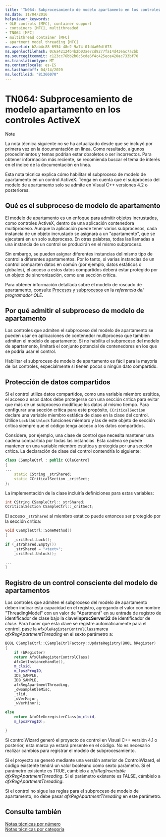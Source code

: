 ```yaml
---
title: 'TN064: Subprocesamiento de modelo apartamento en los controles ActiveX'
ms.date: 11/04/2016
helpviewer_keywords:
- OLE controls [MFC], container support
- containers [MFC], multithreaded
- TN064 [MFC]
- multithread container [MFC]
- apartment model threading [MFC]
ms.assetid: b2ab4c88-6954-48e2-9a74-01d4a60df073
ms.openlocfilehash: 0c6a42124b4b2b03ae7cd9277fa14d43eac7a2bb
ms.sourcegitcommit: c123cc76bb2b6c5cde6f4c425ece420ac733bf70
ms.translationtype: MT
ms.contentlocale: es-ES
ms.lasthandoff: 04/14/2020
ms.locfileid: "81366070"
---
```

# <a name="tn064-apartment-model-threading-in-activex-controls"></a>TN064: Subprocesamiento de modelo apartamento en los controles ActiveX

> [!NOTE]
> La nota técnica siguiente no se ha actualizado desde que se incluyó por primera vez en la documentación en línea. Como resultado, algunos procedimientos y temas podrían estar obsoletos o ser incorrectos. Para obtener información más reciente, se recomienda buscar el tema de interés en el índice de la documentación en línea.

Esta nota técnica explica cómo habilitar el subproceso de modelo de apartamento en un control ActiveX. Tenga en cuenta que el subproceso del modelo de apartamento solo se admite en Visual C++ versiones 4.2 o posteriores.

## <a name="what-is-apartment-model-threading"></a>Qué es el subproceso de modelo de apartamento

El modelo de apartamento es un enfoque para admitir objetos incrustados, como controles ActiveX, dentro de una aplicación contenedora multiproceso. Aunque la aplicación puede tener varios subprocesos, cada instancia de un objeto incrustado se asignará a un "apartamento", que se ejecutará en un solo subproceso. En otras palabras, todas las llamadas a una instancia de un control se producirán en el mismo subproceso.

Sin embargo, se pueden asignar diferentes instancias del mismo tipo de control a diferentes apartamentos. Por lo tanto, si varias instancias de un control comparten datos en común (por ejemplo, datos estáticos o globales), el acceso a estos datos compartidos deberá estar protegido por un objeto de sincronización, como una sección crítica.

Para obtener información detallada sobre el modelo de roscado de apartamento, consulte [Procesos y subprocesos](/windows/win32/ProcThread/processes-and-threads) en la *referencia del programador OLE*.

## <a name="why-support-apartment-model-threading"></a>Por qué admitir el subproceso de modelo de apartamento

Los controles que admiten el subproceso del modelo de apartamento se pueden usar en aplicaciones de contenedor multiproceso que también admiten el modelo de apartamento. Si no habilita el subproceso del modelo de apartamento, limitará el conjunto potencial de contenedores en los que se podría usar el control.

Habilitar el subproceso de modelo de apartamento es fácil para la mayoría de los controles, especialmente si tienen pocos o ningún dato compartido.

## <a name="protecting-shared-data"></a>Protección de datos compartidos

Si el control utiliza datos compartidos, como una variable miembro estática, el acceso a esos datos debe protegerse con una sección crítica para evitar que más de un subproceso modifique los datos al mismo tiempo. Para configurar una sección crítica para este propósito, `CCriticalSection` declare una variable miembro estática de clase en la clase del control. Utilice `Lock` las `Unlock` funciones miembro y las de este objeto de sección crítica siempre que el código tenga acceso a los datos compartidos.

Considere, por ejemplo, una clase de control que necesita mantener una cadena compartida por todas las instancias. Esta cadena se puede mantener en una variable miembro estática y protegida por una sección crítica. La declaración de clase del control contendría lo siguiente:

```cpp
class CSampleCtrl : public COleControl
{
...
    static CString _strShared;
    static CCriticalSection _critSect;
};
```

La implementación de la clase incluiría definiciones para estas variables:

```cpp
int CString CSampleCtrl::_strShared;
CCriticalSection CSampleCtrl::_critSect;
```

El acceso `_strShared` al miembro estático puede entonces ser protegido por la sección crítica:

```cpp
void CSampleCtrl::SomeMethod()
{
    _critSect.Lock();
if (_strShared.Empty())
    _strShared = "<text>";
    _critSect.Unlock();

...
}
```

## <a name="registering-an-apartment-model-aware-control"></a>Registro de un control consciente del modelo de apartamentos

Los controles que admiten el subproceso del modelo de apartamento deben indicar esta capacidad en el registro, agregando el valor con nombre "ThreadingModel" con un valor de "Apartment" en su entrada de registro de identificador de clase bajo la clave\\**inprocServer32** de identificador de *clase.* Para hacer que esta clave se registre automáticamente para el control, pase la `AfxOleRegisterControlClass`marca *afxRegApartmentThreading* en el sexto parámetro a:

```cpp
BOOL CSampleCtrl::CSampleCtrlFactory::UpdateRegistry(BOOL bRegister)
{
    if (bRegister)
    return AfxOleRegisterControlClass(
    AfxGetInstanceHandle(),
    m_clsid,
    m_lpszProgID,
    IDS_SAMPLE,
    IDB_SAMPLE,
    afxRegApartmentThreading,
    _dwSampleOleMisc,
    _tlid,
    _wVerMajor,
    _wVerMinor);

else
    return AfxOleUnregisterClass(m_clsid,
    m_lpszProgID);

}
```

Si controlWizard generó el proyecto de control en Visual C++ versión 4.1 o posterior, esta marca ya estará presente en el código. No es necesario realizar cambios para registrar el modelo de subprocesamiento.

Si el proyecto se generó mediante una versión anterior de ControlWizard, el código existente tendrá un valor booleano como sexto parámetro. Si el parámetro existente es TRUE, cámbielo a *afxRegInsertable áfxRegApartmentThreading*. Si el parámetro existente es FALSE, cámbielo a *afxRegApartmentThreading*.

Si el control no sigue las reglas para el subproceso de modelo de apartamento, no debe pasar *afxRegApartmentThreading* en este parámetro.

## <a name="see-also"></a>Consulte también

[Notas técnicas por número](../mfc/technical-notes-by-number.md)<br/>
[Notas técnicas por categoría](../mfc/technical-notes-by-category.md)
